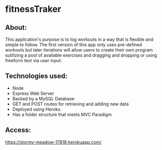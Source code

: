 # fitnessTraker

## About:

This application's purpose is to log workouts in a way that is flexible and simple to follow. 
The first version of this app only uses pre-defined workouts but later iterations will allow users to create their own program sutilizing a pool of available exercises and dragging and dropping or using freeform text via user input. 

## Technologies used:

- Node
- Express Web Server
- Backed by a MySQL Database 
- GET and POST routes for retrieving and adding new data
- Deployed using Heroku
- Has a folder structure that meets MVC Paradigm

## Access:
https://stormy-meadow-17818.herokuapp.com/
